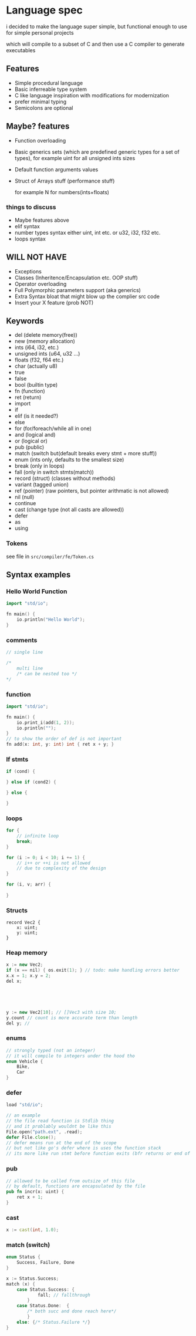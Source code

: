 # Language spec 
i decided to make the language super simple, but functional enough to use for simple personal projects

which will compile to a subset of C and then use a C compiler to generate executables


## Features
- Simple procedural language
- Basic inferreable type system
- C like language inspiration with modifications for modernization
- prefer minimal typing
- Semicolons are optional


## Maybe? features
- Function overloading
 
- Basic generics sets (which are predefined generic types for a set of types), for example uint for all unsigned ints sizes

- Default function arguments values
- Struct of Arrays stuff (performance stuff)

    
    for example
    N for numbers(ints+floats)

### things to discuss 
- Maybe features above
- elif syntax
- number types syntax 
 either uint, int etc. 
 or u32, i32, f32 etc. 
- loops syntax


## WILL NOT HAVE
- Exceptions
- Classes (Inheritence/Encapsulation etc. OOP stuff)
- Operator overloading 
- Full Polymorphic parameters support (aka generics) 
- Extra Syntax bloat that might blow up the complier src code
- Insert your X feature (prob NOT)


## Keywords
- del (delete memory(free))
- new (memory allocation)
- ints (i64, i32, etc.)
- unsigned ints (u64, u32 ...)
- floats (f32, f64 etc.)
- char (actually u8)
- true
- false
- bool (builtin type)
- fn (function)
- ret (return)
- import
- if 
- elif (is it needed?)
- else 
- for (for/foreach/while all in one)
- and (logical and)
- or (logical or)
- pub (public)
- match (switch but(default breaks every stmt + more stuff))
- enum (ints only, defaults to the smallest size)
- break (only in loops)
- fall (only in switch stmts(match))
- record (struct) (classes without methods)
- variant (tagged union)
- ref (pointer) (raw pointers, but pointer arithmatic is not allowed)
- nil (null)
- continue
- cast (change type (not all casts are allowed))
- defer
- as
- using 

### Tokens
see file in `src/compiler/fe/Token.cs` 

## Syntax examples

### Hello World Function

```cpp
import "std/io";

fn main() {
    io.println("Hello World");
}
```

### comments 
```rs
// single line

/*
    multi line
    /* can be nested too */
*/
```


### function
```cpp
import "std/io"; 

fn main() {
    io.print_i(add(1, 2));
    io.println("");
}
// to show the order of def is not important
fn add(x: int, y: int) int { ret x + y; }
```

### If stmts

```cpp
if (cond) {

} else if (cond2) {

} else {

}
```



### loops 
```cpp
for {
    // infinite loop
    break; 
} 

for (i := 0; i < 10; i += 1) {
    // i++ or ++i is not allowed 
    // due to complexity of the design
}

for (i, v; arr) {
    
}
```

### Structs
```
record Vec2 {
    x: uint;
    y: uint;
}
```

### Heap memory 
```cpp
x := new Vec2;
if (x == nil) { os.exit(1); } // todo: make handling errors better
x.x = 1; x.y = 2;
del x;





y := new Vec2[10]; // []Vec3 with size 10;
y.count // count is more accurate term than length 
del y; //  
```


### enums 
```cpp
// strongly typed (not an integer)
// it will compile to integers under the hood tho
enum Vehicle {
    Bike, 
    Car
}  
```


### defer
```go
load "std/io";

// an example
// the file read function is Stdlib thing
// and it problably wouldnt be like this
File.open("path.ext", .read);
defer File.close();
// defer means run at the end of the scope
// but not like go's defer where is uses the function stack
// its more like run stmt before function exits (bfr returns or end of function)
```


### pub 

```rs
// allowed to be called from outsize of this file
// by default, functions are encapsulated by the file
pub fn incr(x: uint) {
    ret x + 1;
}

```


### cast 

```d
x := cast(int, 1.0);
```


### match (switch) 

```cpp
enum Status {
    Success, Failure, Done
}

x := Status.Success;
match (x) {
    case Status.Success: { 
            fall; // fallthrough 
        }
    case Status.Done:  {
        /* both succ and done reach here*/
        }
    else: {/* Status.Failure */}
}
```